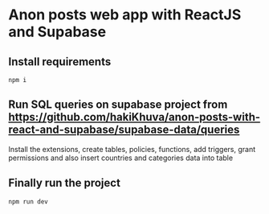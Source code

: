# Anon posts web app with ReactJS and Supabase

## Install requirements
```
npm i
```

## Run SQL queries on supabase project from https://github.com/hakiKhuva/anon-posts-with-react-and-supabase/supabase-data/queries
Install the extensions, create tables, policies, functions, add triggers, grant permissions and also insert countries and categories data into table

## Finally run the project

```
npm run dev
```
